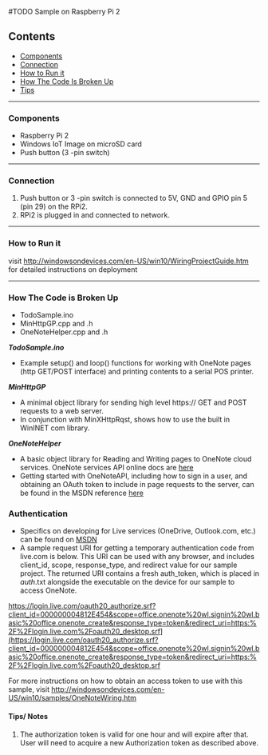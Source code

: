 #TODO Sample on Raspberry Pi 2

## Contents
- [Components](#components)
- [Connection](#Connection)
- [How to Run it](#how-to-run-it)
- [How The Code Is Broken Up](#how-the-code-is-broken-up)
- [Tips](#tips)

---

### Components
- Raspberry Pi 2
- Windows IoT Image on microSD card
- Push button (3 -pin switch)

---

### Connection

1. Push button or 3 -pin switch is connected to 5V, GND and GPIO pin 5 (pin 29) on the RPi2.
1. RPi2 is plugged in and connected to network.



---

### How to Run it

visit http://windowsondevices.com/en-US/win10/WiringProjectGuide.htm for detailed instructions on deployment

---

### How The Code is Broken Up
- TodoSample.ino
- MinHttpGP.cpp and .h
- OneNoteHelper.cpp and .h

**_TodoSample.ino_**

- 	Example setup() and loop() functions for working with OneNote pages (http GET/POST interface) and printing contents to a serial POS printer.

**_MinHttpGP_**

- 	A minimal object library for sending high level https:// GET and POST requests to a web server.  
-	In conjunction with MinXHttpRqst, shows how to use the built in WinINET com library.

**_OneNoteHelper_**

- 	A basic object library for Reading and Writing pages to OneNote cloud services.  OneNote services API online docs are [here](http://dev.onenote.com/docs) 
-	Getting started with OneNoteAPI, including how to sign in a user, and obtaining an OAuth token to include in page requests to the server, can be found in the MSDN reference [here](http://msdn.microsoft.com/en-us/library/office/dn575425(v=office.15).aspx) 


### Authentication

-	Specifics on developing for Live services (OneDrive, Outlook.com, etc.) can be found on [MSDN](http://msdn.microsoft.com/en-us/library/hh243641.aspx) 
-	A sample request URI for getting a temporary authentication code from live.com is below. This URI can be used with any browser, and includes client_id, scope, response_type, and redirect value for our sample project. The returned URI contains a fresh auth_token, which is placed in $auth$.txt alongside the executable on the device for our sample to access OneNote. 

https://login.live.com/oauth20_authorize.srf?client_id=000000004812E454&scope=office.onenote%20wl.signin%20wl.basic%20office.onenote_create&response_type=token&redirect_uri=https:%2F%2Flogin.live.com%2Foauth20_desktop.srf](https://login.live.com/oauth20_authorize.srf?client_id=000000004812E454&scope=office.onenote%20wl.signin%20wl.basic%20office.onenote_create&response_type=token&redirect_uri=https:%2F%2Flogin.live.com%2Foauth20_desktop.srf

For more instructions on how to obtain an access token to use with this sample, visit http://windowsondevices.com/en-US/win10/samples/OneNoteWiring.htm

#### Tips/ Notes
1. The authorization token is valid for one hour and will expire after that. User will need to acquire a new Authorization token as described above.
